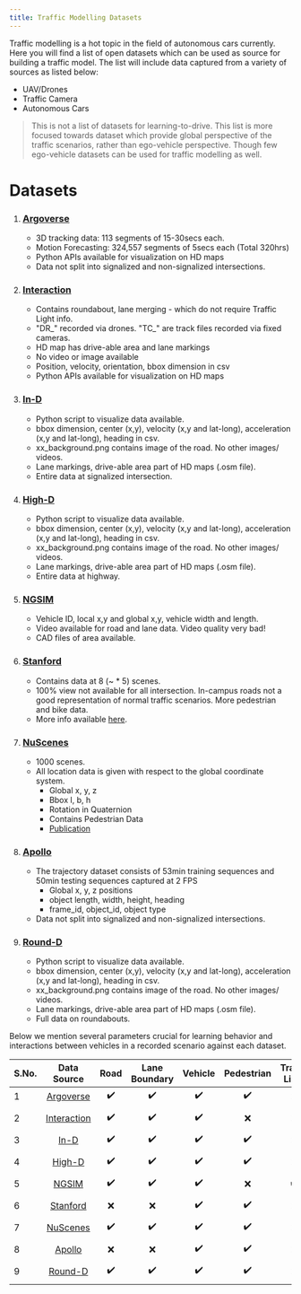 ```yaml
---
title: Traffic Modelling Datasets
---
```


Traffic modelling is a hot topic in the field of autonomous cars currently. Here you will find a list of open datasets which can be used as source for building a traffic model. The list will include data captured from a variety of sources as listed below:
- UAV/Drones
- Traffic Camera 
- Autonomous Cars

> This is not a list of datasets for learning-to-drive. This list is more focused towards dataset which provide global perspective of the traffic scenarios, rather than ego-vehicle perspective. Though few ego-vehicle datasets can be used for traffic modelling as well.

# Datasets
1. ### [Argoverse](https://www.argoverse.org/data.html#download-link)
    - 3D tracking data: 113 segments of 15-30secs each.
    - Motion Forecasting: 324,557 segments of 5secs each (Total 320hrs) 
    - Python APIs available for visualization on HD maps
    - Data not split into signalized and non-signalized intersections.

2. ### [Interaction](https://interaction-dataset.com/)
    - Contains roundabout, lane merging - which do not require Traffic Light info.
    - "DR_" recorded via drones. "TC_" are track files recorded via fixed cameras.
    - HD map has drive-able area and lane markings
    - No video or image available
    - Position, velocity, orientation, bbox dimension in csv
    - Python APIs available for visualization on HD maps

3. ### [In-D](https://www.ind-dataset.com/)
    - Python script to visualize data available.
    - bbox dimension, center (x,y), velocity (x,y and lat-long), acceleration (x,y and lat-long), heading in csv.
    - xx_background.png contains image of the road. No other images/ videos.
    - Lane markings, drive-able area part of HD maps (.osm file).
    - Entire data at signalized intersection.

4. ### [High-D](https://www.highd-dataset.com/)
    - Python script to visualize data available.
    - bbox dimension, center (x,y), velocity (x,y and lat-long), acceleration (x,y and lat-long), heading in csv.
    - xx_background.png contains image of the road. No other images/ videos.
    - Lane markings, drive-able area part of HD maps (.osm file).
    - Entire data at highway.

5. ### [NGSIM](https://data.transportation.gov/Automobiles/Next-Generation-Simulation-NGSIM-Vehicle-Trajector/8ect-6jqj)
    - Vehicle ID, local x,y and global x,y, vehicle width and length.
    - Video available for road and lane data. Video quality very bad!
    - CAD files of area available.

6. ### [Stanford](https://cvgl.stanford.edu/projects/uav_data/)
    - Contains data at 8 (~ * 5) scenes.
    - 100% view not available for all intersection. In-campus roads not a good representation of normal traffic scenarios. More pedestrian and bike data.
    - More info available [here](https://mrsd-teamh.atlassian.net/wiki/spaces/M/pages/193363984/Dataset+Details).

7. ### [NuScenes](https://www.nuscenes.org/)
    - 1000 scenes.
    - All location data is given with respect to the global coordinate system.
        - Global x, y, z
        - Bbox l, b, h
        - Rotation in Quaternion
        - Contains Pedestrian Data
        - [Publication](https://arxiv.org/pdf/1903.11027.pdf)

8. ###  [Apollo](http://apolloscape.auto/trajectory.html)
    - The trajectory dataset consists of 53min training sequences and 50min testing sequences captured at 2 FPS
        - Global x, y, z positions
        - object length, width, height, heading
        - frame_id, object_id, object type
    - Data not split into signalized and non-signalized intersections.

9. ### [Round-D](https://www.round-dataset.com/)
    - Python script to visualize data available.
    - bbox dimension, center (x,y), velocity (x,y and lat-long), acceleration (x,y and lat-long), heading in csv.
    - xx_background.png contains image of the road. No other images/ videos.
    - Lane markings, drive-able area part of HD maps (.osm file).
    - Full data on roundabouts.

Below we mention several parameters crucial for learning behavior and interactions between vehicles in a recorded scenario against each dataset.

| S.No. | Data Source |              Road             |         Lane Boundary         | Vehicle | Pedestrian |              Traffic Light             |
|-------|:-----------:|:-----------------------------:|:-----------------------------:|:-------:|:----------:|:--------------------------------------:|
|     1 |  [Argoverse](https://www.argoverse.org/data.html#download-link)  | ✔️                          | ✔️                           | ✔️     | ✔️        | ❌  |
|       |             |                               |                               |         |            |                                        |
|     2 | [Interaction](https://interaction-dataset.com/) | ✔️                           | ✔️                           | ✔️     | ❌         | ❌                                     |
|       |             |                               |                               |         |            |                                        |
|     3 |     [In-D](https://www.ind-dataset.com/)    | ✔️                           | ✔️                           | ✔️     | ✔️        | ❌                                     |
|       |             |                               |                               |         |            |                                        |
|     4 |    [High-D](https://www.highd-dataset.com/)   | ✔️                           | ✔️                           | ✔️     | ✔️        | ❌                                     |
|       |             |                               |                               |         |            |                                        |
|     5 |    [NGSIM](https://data.transportation.gov/Automobiles/Next-Generation-Simulation-NGSIM-Vehicle-Trajector/8ect-6jqj)    | ✔️                           | ✔️                           | ✔️     | ❌         | ✔️                                    |
|       |             |                               |                               |         |            |                                        |
|     6 |   [Stanford](https://cvgl.stanford.edu/projects/uav_data/)  | ❌  | ❌  | ✔️     | ✔️        | ❌                                     |
|       |             |                               |                               |         |            |                                        |
|     7 |   [NuScenes](https://www.nuscenes.org/)  | ✔️                           | ✔️                           | ✔️     | ✔️        | ❌  |
|       |             |                               |                               |         |            |                                        |
|     8 |    [Apollo](http://apolloscape.auto/trajectory.html)   | ❌                            | ❌                           | ✔️     | ✔️        | ❌                                     |
|       |             |                               |                               |         |            |                                        |
|     9 |    [Round-D](https://www.round-dataset.com/)   | ✔️                           | ✔️                           | ✔️     | ✔️        | ❌                                     |
|       |             |                               |                               |         |            |                                        |
